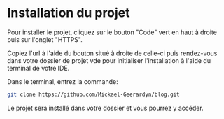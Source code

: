 # Installation du projet

Pour installer le projet, cliquez sur le bouton "Code" vert en haut à droite puis sur l'onglet "HTTPS".

Copiez l'url à l'aide du bouton situé à droite de celle-ci puis rendez-vous dans votre dossier de projet vde pour initialiser l'installation à l'aide du terminal de votre IDE.

Dans le terminal, entrez la commande: 
```bash
git clone https://github.com/Mickael-Geerardyn/blog.git
```

Le projet sera installé dans votre dossier et vous pourrez y accéder.
